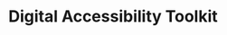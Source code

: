 ---
description: "Learn and implement accessibility into your digital products and services."
link: "https://a11y.canada.ca/en/"
title: "Digital Accessibility Toolkit"
weight: 0
---